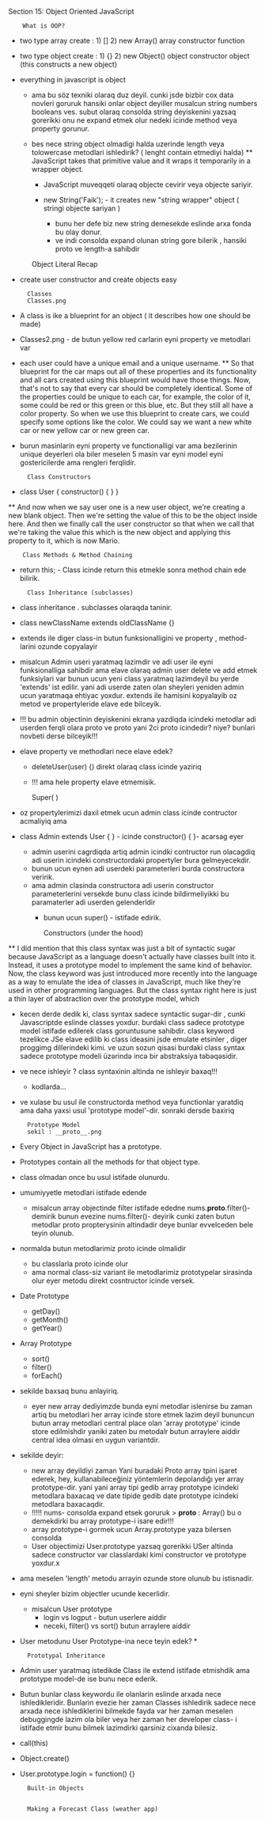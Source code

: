 Section 15: Object Oriented JavaScript

        
        What is OOP?

* two type array create :
        1)    []
        2)    new Array()
            array constructor function
* two type object create :
        1)   {}
        2)   new Object()
            object constructor object (this constructs a new object)
* everything in javascript is object  
    * ama bu söz texniki olaraq duz deyil.
    cunki jsde bizbir cox data novleri goruruk hansiki onlar object
      deyiller musalcun string numbers booleans ves.
    subut olaraq consolda string deyiskenini yazsaq gorerikki onu ne expand 
      etmek olur nedeki icinde method veya property gorunur.

    * bes nece string object olmadigi halda
       uzerinde length veya tolowercase metodlari ishledirik?
       ( lenght contain etmediyi halda)
        ** JavaScript takes that primitive value and it wraps 
          it temporarily in a wrapper object.
        * JavaScript muveqqeti olaraq objecte cevirir veya objecte sariyir.
          
        * new String('Faik'); - it creates new "string wrapper" object ( stringi objecte sariyan )
            * bunu her defe biz new string demesekde eslinde arxa fonda bu olay donur. 
            * ve indi consolda expand olunan string gore bilerik , 
               hansiki proto ve length-a sahibdir


        Object Literal Recap

* create user constructor and create objects easy


        Classes
        Classes.png

* A class is ike a blueprint for an object 
    ( it describes how one should be made)
*  Classes2.png - de butun yellow red carlarin eyni property ve metodlari var 
* each user could have a unique email and a unique username.
**  So that blueprint for the car maps out all of these properties and its functionality and all cars created
using this blueprint would have those things.
Now, that's not to say that every car should be completely identical.
Some of the properties could be unique to each car, for example, the color of it, some could be red
or this green or this blue, etc. But they still all have a color property.
So when we use this blueprint to create cars, we could specify some options like the color.
We could say we want a new white car or new yellow car or new green car.
* burun masinlarin eyni property ve functionalligi 
  var ama bezilerinin unique deyerleri ola biler meselen 5 masin var eyni 
  model eyni gostericilerde ama rengleri ferqlidir. 
        
        
        Class Constructors

* class User {
  constructor() {
  }
  }

** And now when we say user one is a new user object, we're creating a new blank object.
Then we're setting the value of this to be the object inside here.
And then we finally call the user constructor so that when we call that we're taking the value this
which is the new object and applying this property to it, which is now Mario.
 
        
        
        Class Methods & Method Chaining

* return this; - Class icinde return this etmekle sonra method chain ede bilirik.

        
        
        Class Inheritance (subclasses)

* class inheritance . subclasses olaraqda taninir.
* class newClassName extends oldClassName {} 
* extends ile diger class-in butun funksionalligini ve property , method-larini
  ozunde copyalayir 

*  misalcun Admin useri yaratmaq lazimdir ve adi user ile eyni funksionalliga sahibdir
ama elave olaraq admin user delete ve add etmek funksiylari var bunun ucun
   yeni class yaratmaq lazimdeyil bu yerde 'extends' ist edilir. yani adi userde
   zaten olan sheyleri yeniden admin ucun yaratmaqa ehtiyac yoxdur. extends ile 
   hamisini kopyalayib oz metod ve propertyleride elave ede bilceyik.

* !!! bu admin objectinin deyiskenini ekrana yazdiqda icindeki metodlar
 adi userden ferqli olara proto ve proto yani 2ci proto icindedir? niye?
  bunlari novbeti derse bilceyik!!!
  

* elave property ve methodlari nece elave edek?
    *  deleteUser(user) {) direkt olaraq class icinde yaziriq
    * !!! ama hele property elave etmemisik.
    

        Super( )

* oz propertylerimizi daxil etmek ucun admin class icinde contructor acmaliyiq ama
*   class Admin extends User { } - icinde constructor() {  }- acarsag eyer
    * admin userini cagrdiqda artiq admin icindki contructor run olacagdiq adi
    userin icindeki constructordaki propertyler bura gelmeyecekdir. 
    * bunun ucun eynen adi userdeki parameterleri burda constructora veririk.
    * ama admin clasinda constructora adi userin constructor parameterlerini
    versekde bunu class icinde bildirmeliyikki bu paramaterler adi userden gelenderldir
      * bunun ucun super() - istifade edirik. 
        
        
        Constructors (under the hood)

**   I did mention that this class syntax was just a bit of syntactic sugar because JavaScript as a language
    doesn't actually have classes built into it.
    Instead, it uses a prototype model to implement the same kind of behavior.
    Now, the class keyword was just introduced more recently into the language as a way to emulate the
    idea of classes in JavaScript, much like they're used in other programming languages.
    But the class syntax right here is just a thin layer of abstraction over the prototype model, which
* kecen derde dedik ki, class syntax sadece syntactic sugar-dir , cunki Javascriptde eslinde classes yoxdur.
  burdaki class sadece prototype model istifade edilerek class goruntusune sahibdir. class keyword tezelikce
  JSe elave edilib  ki class ideasini jsde emulate etsinler , diger proggimg dillerindeki kimi.
  ve uzun sozun qisasi burdaki class syntax sadece prototype modeli üzərində incə bir abstraksiya təbəqəsidir.
* ve nece ishleyir ? class syntaxinin altinda ne ishleyir baxaq!!!
    * kodlarda...
    
* ve xulase bu usul ile constructorda method veya functionlar yaratdiq 
ama daha yaxsi usul 'prototype model'-dir. sonraki dersde baxiriq
  

        
        Prototype Model
        sekil : __proto__.png

* Every Object in JavaScript has a prototype.
* Prototypes contain all the methods for that object type.
  
* class olmadan once bu usul istifade olunurdu.
* umumiyyetle metodlari istifade edende 
    * misalcun array objectinde filter istifade ededne
      nums.__proto__.filter()- demirik bunun evezine nums.filter()- deyirik 
      cunki zaten butun metodlar proto propterysinin altindadir deye bunlar
      evvelceden bele teyin olunub.   

* normalda butun metodlarimiz proto icinde olmalidir
    * bu classlarla proto icinde olur
    * ama normal class-siz variant ile metodlarimiz
      prototypelar sirasinda olur eyer metodu direkt cosntructor icinde versek.

* Date Prototype
    * getDay()
    * getMonth()
    * getYear()
* Array Prototype
    * sort()
    * filter()
    * forEach()
    
* sekilde baxsaq bunu anlayiriq.
    * eyer new array dediyimzde bunda eyni metodlar islenirse
    bu zaman artiq bu metodlari her array icinde store etmek lazim deyil
      bununcun butun array metodlari central place olan 
      'array prototype' icinde store edilmishdir
      yaniki zaten bu metodalr butun arraylere aiddir central idea olmasi
      en uygun variantdir. 
* sekilde deyir: 
    * new array deyildiyi zaman Yani buradaki Proto array tpini işaret ederek,
      hey, kullanabileceğiniz yöntemlerin depolandığı yer array prototype-dir.
      yani yani array tipi gedib array prototype icindeki metodlara baxacaq
      ve date tipide gedib date prototype icindeki metodlara baxacaqdir.
    * !!!!! nums- consolda expand etsek goruruk > __proto__ : Array() bu o demekdirki 
    bu array prototype-i isare edir!!!
    * array prototype-i gormek ucun Array.prototype yaza bilersen consolda   
    * User objectimizi User.prototype yazsaq gorerikki 
    USer altinda sadece constructor var classlardaki kimi constructor ve prototype yoxdur.x

* ama meselen 'length' metodu arrayin ozunde store olunub bu istisnadir.

* eyni sheyler bizim objectler ucunde kecerlidir.
    * misalcun User prototype 
        * login vs logput - butun userlere aiddir 
        * neceki, filter() vs sort() butun arraylere aiddir     
* User metodunu User Prototype-ina nece teyin edek?
    *


        Prototypal Inheritance

* Admin user yaratmaq istedikde Class ile extend istifade etmishdik ama 
prototype model-de ise bunu nece ederik.
  
* Butun bunlar class keywordu ile olanlarin eslinde arxada nece
  ishledikleridir. Bunlarin evezie her zaman Classes ishledirik sadece nece 
  arxada nece ishlediklerini bilmekde fayda var her zaman meselen 
  debuggingde lazim ola biler veya her zaman her developer class- i istifade etmir 
  bunu bilmek lazimdirki  qarsiniz cixanda bilesiz.
  
* call(this)
* Object.create()
* User.prototype.login = function() {}

        
        Built-in Objects
        
        
        Making a Forecast Class (weather app)

